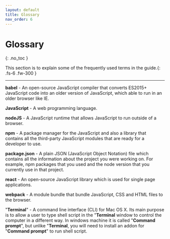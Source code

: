 ```yaml
---
layout: default
title: Glossary
nav_order: 6
---
```


# Glossary
{: .no_toc }

This section is to explain some of the frequently used terms in the guide.{: .fs-6 .fw-300 }

---

**babel** - An open-source JavaScript compiler that converts ES2015+ JavaScript code into an older version of JavaScript, which able to run in an older browser like IE. 

**JavaScript** - A web programming language.

**nodeJS** - A JavaScript runtime that allows JavaScript to run outside of a browser.

**npm** - A package manager for the JavaScript and also a library that contains all the third-party JavaScript modules that are ready for a developer to use. 

**package.json** - A plain JSON (JavaScript Object Notation) file which contains all the information about the project you were working on. For example, npm packages that you used and the node version that you currently use in that project.

**react** - An open-source JavaScript library which is used for single page applications. 

**webpack** - A module bundle that bundle JavaScript, CSS and HTML files to the browser. 

"**Terminal**" - A command line interface (CLI) for Mac OS X. Its main purpose is to allow a user to type shell script in the "**Terminal** window to control the computer in a different way. In windows machine it is called "**Command prompt**", but unlike "**Terminal**, you will need to install an addon for "**Command prompt**" to run shell script.